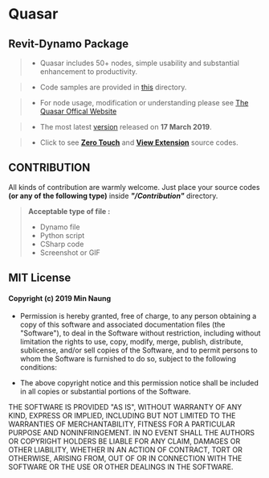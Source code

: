 # Quasar
## Revit-Dynamo Package 

> - Quasar includes 50+ nodes, simple usability and substantial enhancement to productivity.

> - Code samples are provided in [this](https://github.com/mgjean/quasar/tree/master/samples) directory.

> - For node usage, modification or understanding please see [The Quasar Offical Website](https://twentytwo.space/2018/04/01/quasar)

> - The most latest [version](https://github.com/mgjean/quasar/tree/master/Quasar%20v2.0.102) released on __17 March 2019__.

> - Click to see [__Zero Touch__](https://github.com/mgjean/quasar/tree/master/Quasar-ZTD) and [__View Extension__](https://github.com/mgjean/quasar/tree/master/QuasarExtension) source codes.



## CONTRIBUTION
All kinds of contribution are warmly welcome. 
Just place your source codes **(or any of the following type)** inside **_"/Contribution"_** directory. 

> **Acceptable type of file :**
> - Dynamo file
> - Python script
> - CSharp code
> - Screenshot or GIF


## MIT License
#### Copyright (c) 2019 Min Naung

- Permission is hereby granted, free of charge, to any person obtaining a copy
of this software and associated documentation files (the "Software"), to deal
in the Software without restriction, including without limitation the rights
to use, copy, modify, merge, publish, distribute, sublicense, and/or sell
copies of the Software, and to permit persons to whom the Software is
furnished to do so, subject to the following conditions:

- The above copyright notice and this permission notice shall be included in all
copies or substantial portions of the Software.

 THE SOFTWARE IS PROVIDED "AS IS", WITHOUT WARRANTY OF ANY KIND, EXPRESS OR
IMPLIED, INCLUDING BUT NOT LIMITED TO THE WARRANTIES OF MERCHANTABILITY,
FITNESS FOR A PARTICULAR PURPOSE AND NONINFRINGEMENT. IN NO EVENT SHALL THE
AUTHORS OR COPYRIGHT HOLDERS BE LIABLE FOR ANY CLAIM, DAMAGES OR OTHER
LIABILITY, WHETHER IN AN ACTION OF CONTRACT, TORT OR OTHERWISE, ARISING FROM,
OUT OF OR IN CONNECTION WITH THE SOFTWARE OR THE USE OR OTHER DEALINGS IN THE
SOFTWARE.
